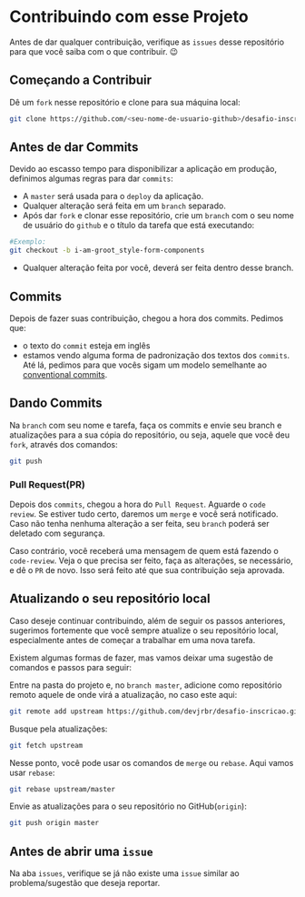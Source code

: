 # Contribuindo com esse Projeto

Antes de dar qualquer contribuição, verifique as `issues` desse repositório para que você saiba com o que contribuir. 😉

## Começando a Contribuir

Dê um `fork` nesse repositório e clone para sua máquina local:

```bash
git clone https://github.com/<seu-nome-de-usuario-github>/desafio-inscricao.git
```

## Antes de dar Commits

Devido ao escasso tempo para disponibilizar a aplicação em produção, definimos algumas regras para dar `commits`:


- A `master` será usada para o `deploy` da aplicação. 
- Qualquer alteração será feita em um `branch` separado.
- Após dar `fork` e clonar esse repositório, crie um `branch` com o seu nome de usuário do `github` e o título da tarefa que está executando:

```bash
#Exemplo:
git checkout -b i-am-groot_style-form-components
```

- Qualquer alteração feita por você, deverá ser feita dentro desse branch.

## Commits

Depois de fazer suas contribuição, chegou a hora dos commits. Pedimos que:

- o texto do `commit` esteja em inglês
- estamos vendo alguma forma de padronização dos textos dos `commits`. Até lá, pedimos para que vocês sigam um modelo semelhante ao [conventional commits](https://www.conventionalcommits.org/en/v1.0.0-beta.4/).

## Dando Commits

Na `branch` com seu nome e tarefa, faça os commits e envie seu branch e atualizações para a sua cópia do repositório, ou seja, aquele que você deu `fork`, através dos comandos:

```bash
git push
```

### Pull Request(PR)

Depois dos `commits`, chegou a hora do `Pull Request`. Aguarde o `code review`. Se estiver tudo certo, daremos um `merge` e você será notificado. Caso não tenha nenhuma alteração a ser feita, seu `branch` poderá ser deletado com segurança.

Caso contrário, você receberá uma mensagem de quem está fazendo o `code-review`. Veja o que precisa ser feito, faça as alterações, se necessário, e dê o `PR` de novo. Isso será feito até que sua contribuição seja aprovada.

## Atualizando o seu repositório local

Caso deseje continuar contribuindo, além de seguir os passos anteriores, sugerimos fortemente que você sempre atualize o seu repositório local, especialmente antes de começar a trabalhar em uma nova tarefa. 

Existem algumas formas de fazer, mas vamos deixar uma sugestão de comandos e passos para seguir:

Entre na pasta do projeto e, no `branch master`, adicione como repositório remoto aquele de onde virá a atualização, no caso este aqui:

```bash
git remote add upstream https://github.com/devjrbr/desafio-inscricao.git
```

Busque pela atualizações:

```bash
git fetch upstream
```

Nesse ponto, você pode usar os comandos de `merge` ou `rebase`. Aqui vamos usar `rebase`:

```bash
git rebase upstream/master
```

Envie as atualizações para o seu repositório no GitHub(`origin`):

```bash
git push origin master
```

## Antes de abrir uma `issue`

Na aba `issues`, verifique se já não existe uma `issue` similar ao problema/sugestão que deseja reportar.